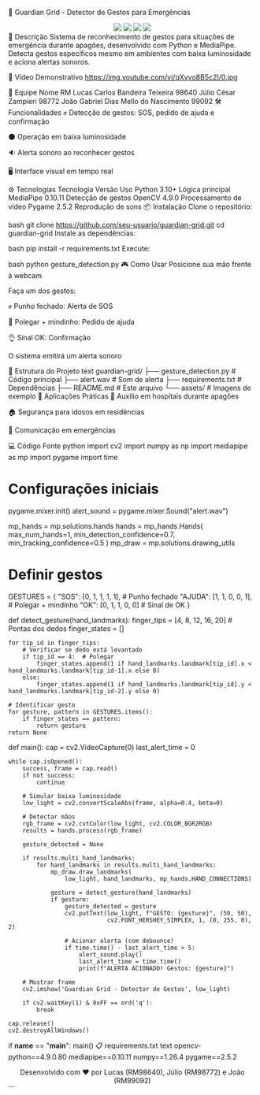 🚨 Guardian Grid - Detector de Gestos para Emergências
<div align="center"> <img src="https://img.shields.io/badge/Python-3.10%2B-blue"> <img src="https://img.shields.io/badge/MediaPipe-0.10.11-orange"> <img src="https://img.shields.io/badge/OpenCV-4.9.0-green"> <a href="https://youtu.be/qXyvo8B5c2I"><img src="https://img.shields.io/badge/Video_Demo-YouTube-red"></a> </div>
📝 Descrição
Sistema de reconhecimento de gestos para situações de emergência durante apagões, desenvolvido com Python e MediaPipe. Detecta gestos específicos mesmo em ambientes com baixa luminosidade e aciona alertas sonoros.

🎥 Vídeo Demonstrativo
https://img.youtube.com/vi/qXyvo8B5c2I/0.jpg

👥 Equipe
Nome	RM
Lucas Carlos Bandeira Teixeira	98640
Júlio César Zampieri	98772
João Gabriel Dias Mello do Nascimento	99092
🛠️ Funcionalidades
✊ Detecção de gestos: SOS, pedido de ajuda e confirmação

🌑 Operação em baixa luminosidade

🔉 Alerta sonoro ao reconhecer gestos

🖥️ Interface visual em tempo real

⚙️ Tecnologias
Tecnologia	Versão	Uso
Python	3.10+	Lógica principal
MediaPipe	0.10.11	Detecção de gestos
OpenCV	4.9.0	Processamento de vídeo
Pygame	2.5.2	Reprodução de sons
📦 Instalação
Clone o repositório:

bash
git clone https://github.com/seu-usuario/guardian-grid.git
cd guardian-grid
Instale as dependências:

bash
pip install -r requirements.txt
Execute:

bash
python gesture_detection.py
🎮 Como Usar
Posicione sua mão frente à webcam

Faça um dos gestos:

✊ Punho fechado: Alerta de SOS

🤘 Polegar + mindinho: Pedido de ajuda

👌 Sinal OK: Confirmação

O sistema emitirá um alerta sonoro

📂 Estrutura do Projeto
text
guardian-grid/
├── gesture_detection.py  # Código principal
├── alert.wav             # Som de alerta
├── requirements.txt      # Dependências
├── README.md             # Este arquivo
└── assets/               # Imagens de exemplo
📌 Aplicações Práticas
🏥 Auxílio em hospitais durante apagões

🏠 Segurança para idosos em residências

🚨 Comunicação em emergências

💻 Código Fonte
python
import cv2
import numpy as np
import mediapipe as mp
import pygame
import time

# Configurações iniciais
pygame.mixer.init()
alert_sound = pygame.mixer.Sound("alert.wav")

mp_hands = mp.solutions.hands
hands = mp_hands.Hands(
    max_num_hands=1,
    min_detection_confidence=0.7,
    min_tracking_confidence=0.5
)
mp_draw = mp.solutions.drawing_utils

# Definir gestos
GESTURES = {
    "SOS": [0, 1, 1, 1, 1],        # Punho fechado
    "AJUDA": [1, 1, 0, 0, 1],      # Polegar + mindinho
    "OK": [0, 1, 1, 0, 0]          # Sinal de OK
}

def detect_gesture(hand_landmarks):
    finger_tips = [4, 8, 12, 16, 20]  # Pontas dos dedos
    finger_states = []
    
    for tip_id in finger_tips:
        # Verificar se dedo está levantado
        if tip_id == 4:  # Polegar
            finger_states.append(1 if hand_landmarks.landmark[tip_id].x < hand_landmarks.landmark[tip_id-1].x else 0)
        else:
            finger_states.append(1 if hand_landmarks.landmark[tip_id].y < hand_landmarks.landmark[tip_id-2].y else 0)
    
    # Identificar gesto
    for gesture, pattern in GESTURES.items():
        if finger_states == pattern:
            return gesture
    return None

def main():
    cap = cv2.VideoCapture(0)
    last_alert_time = 0
    
    while cap.isOpened():
        success, frame = cap.read()
        if not success:
            continue
        
        # Simular baixa luminosidade
        low_light = cv2.convertScaleAbs(frame, alpha=0.4, beta=0)
        
        # Detectar mãos
        rgb_frame = cv2.cvtColor(low_light, cv2.COLOR_BGR2RGB)
        results = hands.process(rgb_frame)
        
        gesture_detected = None
        
        if results.multi_hand_landmarks:
            for hand_landmarks in results.multi_hand_landmarks:
                mp_draw.draw_landmarks(
                    low_light, hand_landmarks, mp_hands.HAND_CONNECTIONS)
                
                gesture = detect_gesture(hand_landmarks)
                if gesture:
                    gesture_detected = gesture
                    cv2.putText(low_light, f"GESTO: {gesture}", (50, 50),
                                cv2.FONT_HERSHEY_SIMPLEX, 1, (0, 255, 0), 2)
                    
                    # Acionar alerta (com debounce)
                    if time.time() - last_alert_time > 5:
                        alert_sound.play()
                        last_alert_time = time.time()
                        print(f"ALERTA ACIONADO! Gestos: {gesture}")
        
        # Mostrar frame
        cv2.imshow('Guardian Grid - Detector de Gestos', low_light)
        
        if cv2.waitKey(1) & 0xFF == ord('q'):
            break

    cap.release()
    cv2.destroyAllWindows()

if __name__ == "__main__":
    main()
📋 requirements.txt
text
opencv-python==4.9.0.80
mediapipe==0.10.11
numpy==1.26.4
pygame==2.5.2
<div align="center"> Desenvolvido com ❤️ por Lucas (RM98640), Júlio (RM98772) e João (RM99092) </div> ```